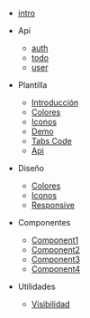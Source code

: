 * [intro](es/home)

* Api
  * [auth](es/auth.md)
  * [todo](es/api.md)
  * [user](es/user.md)

* Plantilla
  * [Introducción](es/home.md)
  * [Colores](es/templateColor.md)
  * [Iconos](es/templateIcon.md)
  * [Demo](es/templateDemo.md)
  * [Tabs Code](es/templateTabs.md)
  * [Api](es/templateApi.md)

* Diseño
  * [Colores](es/colors.md)
  * [Iconos](es/icons.md)
  * [Responsive](es/responsive.md)

* Componentes

  * [Component1](es/README2.md)
  * [Component2](es/guide.md)
  * [Component3](es/guide.md)
  * [Component4](es/guide.md)

* Utilidades

  * [Visibilidad](es/visibility.md)
